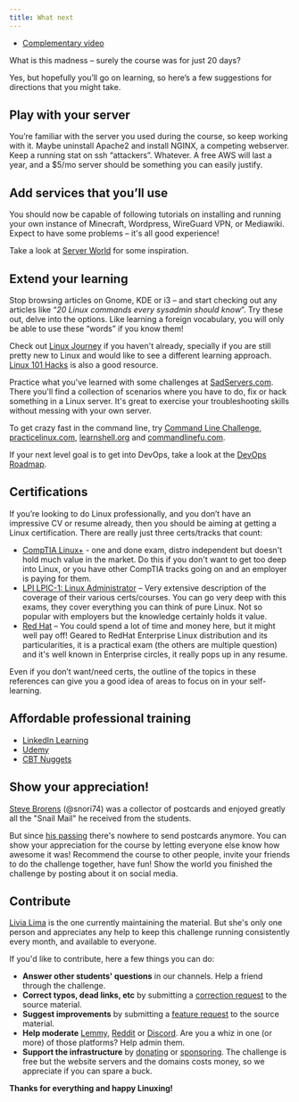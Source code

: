 ```yaml
---
title: What next
---
```


* [Complementary video](https://youtu.be/MW9q6NWNDyM)

What is this madness – surely the course was for just 20 days?

Yes, but hopefully you’ll go on learning, so here’s a few suggestions for directions that you might take.

## Play with your server

You’re familiar with the server you used during the course, so keep working with it. Maybe uninstall Apache2 and install NGINX, a competing webserver. Keep a running stat on ssh “attackers”. Whatever. A free AWS will last a year, and a $5/mo server should be something you can easily justify.

## Add services that you’ll use

You should now be capable of following tutorials on installing and running your own instance of Minecraft, Wordpress, WireGuard VPN, or Mediawiki. Expect to have some problems – it's all good experience!

Take a look at [Server World](https://www.server-world.info/en/note?os=Ubuntu_22.04&p=httpd&f=1) for some inspiration.

## Extend your learning

Stop browsing articles on Gnome, KDE or i3 – and start checking out any articles like “*20 Linux commands every sysadmin should know*”. Try these out, delve into the options. Like learning a foreign vocabulary, you will only be able to use these “words” if you know them!

Check out [Linux Journey](https://linuxjourney.com/) if you haven't already, specially if you are still pretty new to Linux and would like to see a different learning approach. [Linux 101 Hacks](https://linux.101hacks.com/toc/) is also a good resource.

Practice what you've learned with some challenges at [SadServers.com](https://sadservers.com/). There you'll find a collection of scenarios where you have to do, fix or hack something in a Linux server. It's great to exercise your troubleshooting skills without messing with your own server.

To get crazy fast in the command line, try [Command Line Challenge](https://cmdchallenge.com/), [practicelinux.com](https://www.practicelinux.com/home), [learnshell.org](https://www.learnshell.org/) and [commandlinefu.com](https://www.commandlinefu.com/commands/browse).

If your next level goal is to get into DevOps, take a look at the [DevOps Roadmap](https://roadmap.sh/devops).

## Certifications

If you’re looking to do Linux professionally, and you don’t have an impressive CV or resume already, then you should be aiming at getting a Linux certification. There are really just three certs/tracks that count:

* [CompTIA Linux+](https://www.comptia.org/certifications/linux) - one and done exam, distro independent but doesn't hold much value in the market. Do this if you don't want to get too deep into Linux, or you have other CompTIA tracks going on and an employer is paying for them.
* [LPI LPIC-1: Linux Administrator](https://wiki.lpi.org/wiki/Main_Page) – Very extensive description of the coverage of their various certs/courses. You can go very deep with this exams, they cover everything you can think of pure Linux. Not so popular with employers but the knowledge certainly holds it value.
* [Red Hat](https://www.redhat.com/en/services/all-certifications-exams) – You could spend a lot of time and money here, but it might well pay off! Geared to RedHat Enterprise Linux distribution and its particularities, it is a practical exam (the others are multiple question) and it's well known in Enterprise circles, it really pops up in any resume.

Even if you don’t want/need certs, the outline of the topics in these references can give you a good idea of areas to focus on in your self-learning.

## Affordable professional training

* [LinkedIn Learning](https://www.linkedin.com/learning/search?keywords=linux)
* [Udemy](https://www.udemy.com/topic/linux/)
* [CBT Nuggets](https://www.cbtnuggets.com/it-training/linux/certified-system-administrator)


## Show your appreciation!

[Steve Brorens](http://snori74.blogspot.com) (@snori74) was a collector of postcards and enjoyed greatly all the "Snail Mail" he received from the students.

But since [his passing](https://www.reddit.com/r/linuxupskillchallenge/comments/mki3uw/rest_in_peace_snori74/) there's nowhere to send postcards anymore. You can show your appreciation for the course by letting everyone else know how awesome it was! Recommend the course to other people, invite your friends to do the challenge together, have fun! Show the world you finished the challenge by posting about it on social media.

## Contribute

[Livia Lima](https://bio.link/livialima) is the one currently maintaining the material. But she's only one person and appreciates any help to keep this challenge running consistently every month, and available to everyone.

If you'd like to contribute, here a few things you can do:

* **Answer other students' questions** in our channels. Help a friend through the challenge.
* **Correct typos, dead links, etc** by submitting a [correction request](https://github.com/livialima/linuxupskillchallenge/issues/new?assignees=&labels=&projects=&template=correction_request.md&title=Day+X+-+correction+request) to the source material.
* **Suggest improvements** by submitting a [feature request](https://github.com/livialima/linuxupskillchallenge/issues/new?assignees=&labels=&projects=&template=correction_request.md&title=Day+X+-+correction+request) to the source material.
* **Help moderate** [Lemmy](https://programming.dev/c/linuxupskillchallenge), [Reddit](https://www.reddit.com/r/linuxupskillchallenge/) or [Discord](https://discord.gg/linux-upskill-challenge-682046666928685068). Are you a whiz in one (or more) of those platforms? Help admin them.
* **Support the infrastructure** by [donating](https://www.buymeacoffee.com/livialima) or [sponsoring](https://github.com/livialima). The challenge is free but the website servers and the domains costs money, so we appreciate if you can spare a buck.

**Thanks for everything and happy Linuxing!**

